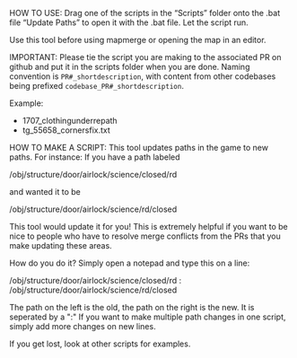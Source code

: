 HOW TO USE:
Drag one of the scripts in the “Scripts” folder onto the .bat file “Update Paths” to open it with the .bat file. Let the script run.

Use this tool before using mapmerge or opening the map in an editor.

IMPORTANT:
Please tie the script you are making to the associated PR on github and put it in the scripts folder when you are done. Naming convention is `PR#_shortdescription`, with content from other codebases being prefixed `codebase_PR#_shortdescription`.

Example:
- 1707_clothingunderrepath
- tg_55658_cornersfix.txt

HOW TO MAKE A SCRIPT:
This tool updates paths in the game to new paths. For instance:
If you have a path labeled

/obj/structure/door/airlock/science/closed/rd

and wanted it to be

/obj/structure/door/airlock/science/rd/closed

This tool would update it for you! This is extremely helpful if you want to be nice to people who have to resolve merge conflicts from the PRs that you make updating these areas.

How do you do it?
Simply open a notepad and type this on a line:

/obj/structure/door/airlock/science/closed/rd : /obj/structure/door/airlock/science/rd/closed

The path on the left is the old, the path on the right is the new. It is seperated by a ":"
If you want to make multiple path changes in one script, simply add more changes on new lines.

If you get lost, look at other scripts for examples.
